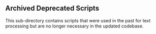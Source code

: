 ## Archived Deprecated Scripts

This sub-directory contains scripts that were used in the past for text processing but are no longer necessary in the updated codebase.
